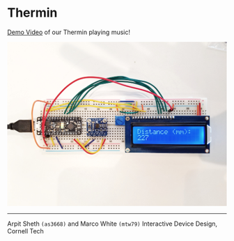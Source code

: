 # Thermin


[Demo Video](https://drive.google.com/file/d/1PMxKZGdmxjxOIYkK5i-5tOVhL51P0yat/view) of our Thermin playing music!

![Distance Sensor](https://raw.githubusercontent.com/shetharp/idd-lab5/master/distance%20sensor.jpeg)

---
Arpit Sheth `(as3668)` and Marco White `(mtw79)`
Interactive Device Design, Cornell Tech
